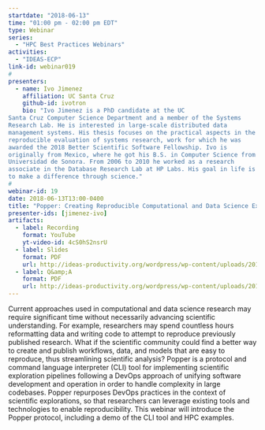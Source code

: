 ```yaml
---
startdate: "2018-06-13"
time: "01:00 pm - 02:00 pm EDT"
type: Webinar
series:
  - "HPC Best Practices Webinars"
activities:
  - "IDEAS-ECP"
link-id: webinar019
#
presenters:
  - name: Ivo Jimenez
    affiliation: UC Santa Cruz
    github-id: ivotron
    bio: "Ivo Jimenez is a PhD candidate at the UC
Santa Cruz Computer Science Department and a member of the Systems
Research Lab. He is interested in large-scale distributed data
management systems. His thesis focuses on the practical aspects in the
reproducible evaluation of systems research, work for which he was
awarded the 2018 Better Scientific Software Fellowship. Ivo is
originally from Mexico, where he got his B.S. in Computer Science from
Universidad de Sonora. From 2006 to 2010 he worked as a research
associate in the Database Research Lab at HP Labs. His goal in life is
to make a difference through science."
#
webinar-id: 19
date: 2018-06-13T13:00-0400
title: "Popper: Creating Reproducible Computational and Data Science Experimentation Pipelines"
presenter-ids: [jimenez-ivo]
artifacts:
  - label: Recording
    format: YouTube
    yt-video-id: 4cS0hS2nsrU
  - label: Slides
    format: PDF
    url: http://ideas-productivity.org/wordpress/wp-content/uploads/2018/06/webinar019-popper.pdf
  - label: Q&amp;A
    format: PDF
    url: http://ideas-productivity.org/wordpress/wp-content/uploads/2018/06/webinar019-qa.pdf
---
```

Current approaches used in computational and data science research may
require significant time without necessarily advancing scientific
understanding. For example, researchers may spend countless hours
reformatting data and writing code to attempt to reproduce previously
published research. What if the scientific community could find a
better way to create and publish workflows, data, and models that are
easy to reproduce, thus streamlining scientific analysis? Popper is a
protocol and command language interpreter (CLI) tool for implementing
scientific exploration pipelines following a DevOps approach of
unifying software development and operation in order to handle
complexity in large codebases. Popper repurposes DevOps practices in
the context of scientific explorations, so that researchers can
leverage existing tools and technologies to enable
reproducibility. This webinar will introduce the Popper protocol,
including a demo of the CLI tool and HPC examples.
